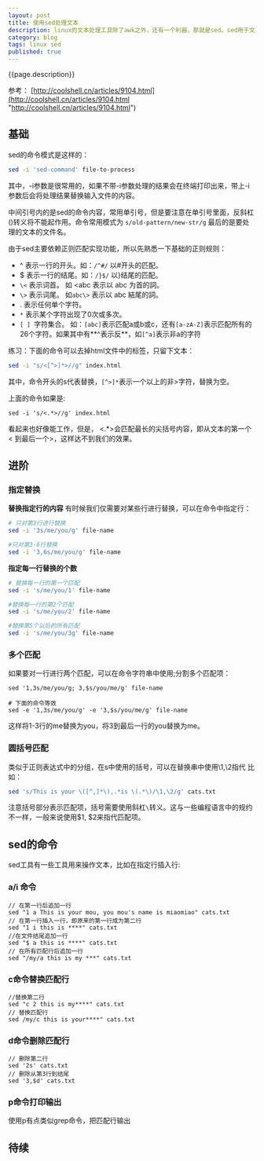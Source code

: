 ```yaml
---
layout: post
title: 使用sed处理文本
description: linux的文本处理工具除了awk之外，还有一个利器，那就是sed。sed用于文本的替换，也是以行为单位，使用正则表达式进行匹配。
category: blog
tags: linux sed 
published: true
---
```


{{page.description}}

参考： [http://coolshell.cn/articles/9104.html](http://coolshell.cn/articles/9104.html "http://coolshell.cn/articles/9104.html")

## 基础 ##
sed的命令模式是这样的：

```bash
sed -i 'sed-command' file-to-process
```
其中，-i参数是很常用的，如果不带-i参数处理的结果会在终端打印出来，带上-i参数后会将处理结果替换输入文件的内容。

中间引号内的是sed的命令内容，常用单引号，但是要注意在单引号里面，反斜杠(\)转义将不能起作用。命令常用模式为 `s/old-pattern/new-str/g`
最后的是要处理的文本的文件名。

由于sed主要依赖正则匹配实现功能，所以先熟悉一下基础的正则规则：

- ^ 表示一行的开头。如：`/^#/` 以#开头的匹配。
- $ 表示一行的结尾。如：`/}$/` 以}结尾的匹配。
- `\<` 表示词首。 如 \<abc 表示以 abc 为首的詞。
- `\>` 表示词尾。 如`abc\>` 表示以 abc 結尾的詞。
- . 表示任何单个字符。
- `*` 表示某个字符出现了0次或多次。
- `[ ] `字符集合。 如：`[abc]`表示匹配a或b或c，还有`[a-zA-Z]`表示匹配所有的26个字符。如果其中有**^表示反**，如`[^a]`表示非a的字符

练习：下面的命令可以去掉html文件中的标签，只留下文本：

```bash
sed -i "s/<[^>]*>//g" index.html
```
其中，命令开头的s代表替换，`[^>]*`表示一个以上的非>字符，替换为空。

上面的命令如果是:

```
sed -i 's/<.*>//g' index.html
```
看起来也好像能工作，但是， <.*>会匹配最长的尖括号内容，即从文本的第一个< 到最后一个>，这样达不到我们的效果。

## 进阶 ##

### 指定替换 ###
**替换指定行的内容**
有时候我们仅需要对某些行进行替换，可以在命令中指定行：

```bash
# 只对第3行进行替换
sed -i '3s/me/you/g' file-name

#只对第3-6行替换
sed -i '3,6s/me/you/g' file-name
```

**指定每一行替换的个数**

```bash
# 替换每一行的第一个匹配
sed -i 's/me/you/1' file-name

#替换每一行的第2个匹配
sed -i 's/me/you/2' file-name

#替换第5个以后的所有匹配
sed -i 's/me/you/3g' file-name
```

### 多个匹配 ###
如果要对一行进行两个匹配，可以在命令字符串中使用;分割多个匹配项：

```
sed '1,3s/me/you/g; 3,$s/you/me/g' file-name

# 下面的命令等效
sed -e '1,3s/me/you/g' -e '3,$s/you/me/g' file-name
```
这样将1-3行的me替换为you，将3到最后一行的you替换为me。

### 圆括号匹配 ###
类似于正则表达式中的分组，在s中使用的括号，可以在替换串中使用\1,\2指代
比如：

```bash
sed 's/This is your \([^,]*\),.*is \(.*\)/\1,\2/g' cats.txt
```
注意括号部分表示匹配项，括号需要使用斜杠```\```转义。这与一些编程语言中的规约不一样，一般来说使用$1, $2来指代匹配项。

## sed的命令 ##
sed工具有一些工具用来操作文本，比如在指定行插入行:

### a/i 命令 ###
```
// 在第一行后追加一行
sed "1 a This is your mou, you mou's name is miaomiao" cats.txt
// 在第一行插入一行，即原来的第一行成为第二行
sed "1 i this is ****" cats.txt
//在文件结尾追加一行
sed "$ a this is ****" cats.txt
// 在所有匹配行后追加一行
sed "/my/a this is my ***" cats.txt
```

### c命令替换匹配行 ###
```
//替换第二行
sed "c 2 this is my****" cats.txt
// 替换匹配行
sed /my/c this is your****" cats.txt
```

### d命令删除匹配行 ###

```
// 删除第二行
sed '2s' cats.txt
// 删除从第3行到结尾
sed '3,$d' cats.txt
```

### p命令打印输出 ###
使用p有点类似grep命令，把匹配行输出



## 待续 ##